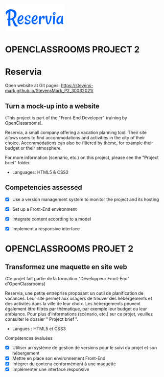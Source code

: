 ![Reservia](/images/logo/Reservia.svg)

# OPENCLASSROOMS PROJECT 2

# Reservia
 Open website at Git pages: https://stevens-mark.github.io/StevensMark_P2_30032021/
 
## Turn a mock-up into a website

(This project is part of the "Front-End Developer" training by OpenClassrooms).

Reservia, a small company offering a vacation planning tool. Their site allows users to find accommodations and activities in the city of their choice. Accommodations can also be filtered by theme, for example their budget or their atmosphere.

For more information (scenario, etc.) on this project, please see the "Project brief" folder.

-	Languages: HTML5  & CSS3

## Competencies assessed

- [x]	Use a version management system to monitor the project and its hosting
- [x]	Set up a Front-End environment
- [x] Integrate content according to a model
- [x]	Implement a responsive interface


# OPENCLASSROOMS PROJET 2

## Transformez une maquette en site web

(Ce projet fait partie de la formation "Développeur Front-End" d'OpenClassrooms)

Reservia, une petite entreprise proposant un outil de planification de vacances. Leur site permet aux usagers de trouver des hébergements et des activités dans la ville de leur choix. Les hébergements peuvent également être filtrés par thématique, par exemple leur budget ou leur ambiance.
Pour plus d'informations (scénario, etc.) sur ce projet, veuillez consulter le dossier " Project brief ".

-	Langues : HTML5 et CSS3

Compétences évaluées

- [x]	Utiliser un système de gestion de versions pour le suivi du projet et son hébergement
- [x] Mettre en place son environnement Front-End
- [x] Intégrer du contenu conformément à une maquette
- [x] Implémenter une interface responsive

